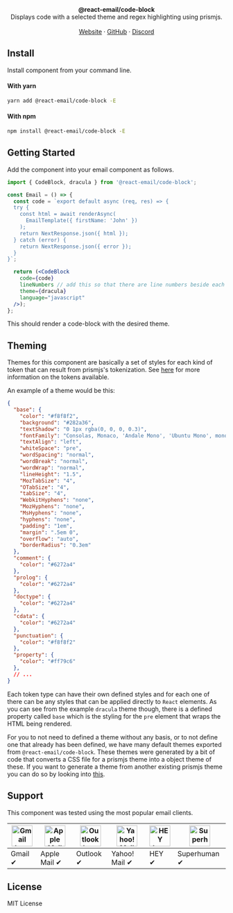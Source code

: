 <div align="center"><strong>@react-email/code-block</strong></div>
<div align="center">Displays code with a selected theme and regex highlighting using prismjs.</div>
<br />
<div align="center">
<a href="https://react.email">Website</a> 
<span> · </span>
<a href="https://github.com/resendlabs/react-email">GitHub</a> 
<span> · </span>
<a href="https://react.email/discord">Discord</a>
</div>

## Install

Install component from your command line.

#### With yarn

```sh
yarn add @react-email/code-block -E
```

#### With npm

```sh
npm install @react-email/code-block -E
```

## Getting Started

Add the component into your email component as follows.

```jsx
import { CodeBlock, dracula } from '@react-email/code-block';

const Email = () => {
  const code = `export default async (req, res) => {
  try {
    const html = await renderAsync(
      EmailTemplate({ firstName: 'John' })
    );
    return NextResponse.json({ html });
  } catch (error) {
    return NextResponse.json({ error });
  }
}`;

  return (<CodeBlock
    code={code}
    lineNumbers // add this so that there are line numbers beside each code line
    theme={dracula}
    language="javascript"
  />);
};
```

This should render a code-block with the desired theme.

## Theming

Themes for this component are basically a set of styles for each kind of token that can result from prismjs's tokenization. See [here](https://prismjs.com/tokens.html) for more information on the tokens available.

An example of a theme would be this:

```json
{
  "base": {
    "color": "#f8f8f2",
    "background": "#282a36",
    "textShadow": "0 1px rgba(0, 0, 0, 0.3)",
    "fontFamily": "Consolas, Monaco, 'Andale Mono', 'Ubuntu Mono', monospace",
    "textAlign": "left",
    "whiteSpace": "pre",
    "wordSpacing": "normal",
    "wordBreak": "normal",
    "wordWrap": "normal",
    "lineHeight": "1.5",
    "MozTabSize": "4",
    "OTabSize": "4",
    "tabSize": "4",
    "WebkitHyphens": "none",
    "MozHyphens": "none",
    "MsHyphens": "none",
    "hyphens": "none",
    "padding": "1em",
    "margin": ".5em 0",
    "overflow": "auto",
    "borderRadius": "0.3em"
  },
  "comment": {
    "color": "#6272a4"
  },
  "prolog": {
    "color": "#6272a4"
  },
  "doctype": {
    "color": "#6272a4"
  },
  "cdata": {
    "color": "#6272a4"
  },
  "punctuation": {
    "color": "#f8f8f2"
  },
  "property": {
    "color": "#ff79c6"
  },
  // ...
}
```

Each token type can have their own defined styles and for each one of there can be any styles that can be applied directly to `React` elements. 
As you can see from the example `dracula` theme though, there is a defined property called `base` which is the styling for the `pre` element that wraps the HTML being rendered.

For you to not need to defined a theme without any basis, or to not define one that already has been defined, we have many default themes exported from `@react-email/code-block`. 
These themes were generated by a bit of code that converts a CSS file for a prismjs theme into a object theme of these. 
If you want to generate a theme from another existing prismjs theme you can do so by looking into [this](https://github.com/gabrielmfern/from-prismjs-to-react-email-code-block-theme).

## Support

This component was tested using the most popular email clients.

| <img src="https://react.email/static/icons/gmail.svg" width="48px" height="48px" alt="Gmail logo"> | <img src="https://react.email/static/icons/apple-mail.svg" width="48px" height="48px" alt="Apple Mail"> | <img src="https://react.email/static/icons/outlook.svg" width="48px" height="48px" alt="Outlook logo"> | <img src="https://react.email/static/icons/yahoo-mail.svg" width="48px" height="48px" alt="Yahoo! Mail logo"> | <img src="https://react.email/static/icons/hey.svg" width="48px" height="48px" alt="HEY logo"> | <img src="https://react.email/static/icons/superhuman.svg" width="48px" height="48px" alt="Superhuman logo"> |
| -------------------------------------------------------------------------------------------------- | ------------------------------------------------------------------------------------------------------- | ------------------------------------------------------------------------------------------------------ | ------------------------------------------------------------------------------------------------------------- | ---------------------------------------------------------------------------------------------- | ------------------------------------------------------------------------------------------------------------ |
| Gmail ✔                                                                                           | Apple Mail ✔                                                                                           | Outlook ✔                                                                                             | Yahoo! Mail ✔                                                                                                | HEY ✔                                                                                         | Superhuman ✔                                                                                                |

## License

MIT License
